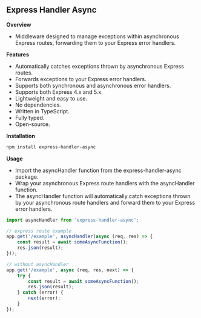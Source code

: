 ## Express Handler Async

**Overview**
- Middleware designed to manage exceptions within asynchronous Express routes, forwarding them to your Express error handlers.

**Features**
- Automatically catches exceptions thrown by asynchronous Express routes.
- Forwards exceptions to your Express error handlers.
- Supports both synchronous and asynchronous error handlers.
- Supports both Express 4.x and 5.x.
- Lightweight and easy to use.
- No dependencies.
- Written in TypeScript.
- Fully typed.
- Open-source.

**Installation**
```bash
npm install express-handler-async
```

**Usage**
- Import the asyncHandler function from the express-handler-async package.
- Wrap your asynchronous Express route handlers with the asyncHandler function.
- The asyncHandler function will automatically catch exceptions thrown by your asynchronous route handlers and forward them to your Express error handlers.


```javascript
import asyncHandler from 'express-handler-async';

// express route example
app.get('/example', asyncHandler(async (req, res) => {
    const result = await someAsyncFunction();
    res.json(result);
}));
```

```javascript
// without asyncHandler
app.get('/example', async (req, res, next) => {
    try {
        const result = await someAsyncFunction();
        res.json(result);
    } catch (error) {
        next(error);
    }
});
```